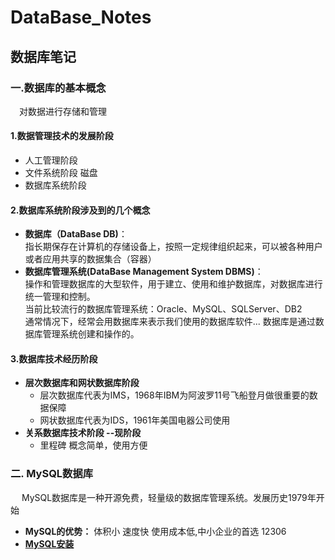 # DataBase_Notes
## 数据库笔记
### 一.数据库的基本概念
&emsp;对数据进行存储和管理
#### 1.数据管理技术的发展阶段
 + 人工管理阶段
 + 文件系统阶段 磁盘
 + 数据库系统阶段
#### 2.数据库系统阶段涉及到的几个概念
 +  **数据库（DataBase DB)**：<br/>
指长期保存在计算机的存储设备上，按照一定规律组织起来，可以被各种用户或者应用共享的数据集合（容器）<br/>
 + **数据库管理系统(DataBase Management System DBMS)**：<br/>
操作和管理数据库的大型软件，用于建立、使用和维护数据库，对数据库进行统一管理和控制。<br/>当前比较流行的数据库管理系统：Oracle、MySQL、SQLServer、DB2 <br/>
通常情况下，经常会用数据库来表示我们使用的数据库软件... 数据库是通过数据库管理系统创建和操作的。
#### 3.数据库技术经历阶段
+ **层次数据库和网状数据库阶段**
	+ 层次数据库代表为IMS，1968年IBM为阿波罗11号飞船登月做很重要的数据保障
	+ 网状数据库代表为IDS，1961年美国电器公司使用
+ **关系数据库技术阶段 --现阶段**
	+ 里程碑 概念简单，使用方便

### 二. MySQL数据库
&emsp; MySQL数据库是一种开源免费，轻量级的数据库管理系统。发展历史1979年开始 

 + **MySQL的优势：** 体积小 速度快 使用成本低,中小企业的首选 12306
 + **[MySQL安装](MySQL.md)**





